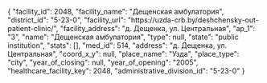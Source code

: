 {
    "facility_id": 2048,
    "facility_name": "Дещенская амбулатория",
    "district_id": "5-23-0",
    "facility_url": "https:\/\/uzda-crb.by\/deshchensky-out-patient-clinic\/",
    "facility_address": "д. Дещенка, ул. Центральная",
    "ap_1": "3",
    "name": "Дещенская амбулатория",
    "type": null,
    "state": "public institution",
    "stats": [],
    "med_id": 514,
    "address": "д. Дещенка, ул. Центральная",
    "coord_x_y": null,
    "place_name": "Узда",
    "place_type": "city",
    "year_of_closing": null,
    "year_of_opening": "2005",
    "healthcare_facility_key": 2048,
    "administrative_division_id": "5-23-0"
}